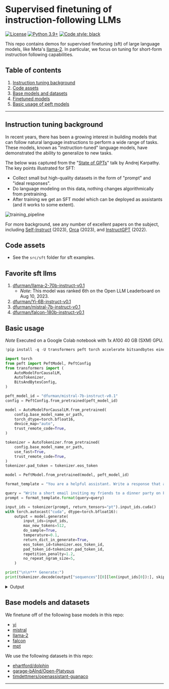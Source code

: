 # Supervised finetuning of instruction-following LLMs

[![License](https://img.shields.io/badge/License-Apache_2.0-green.svg)](https://github.com/daniel-furman/Polyglot-or-Not/blob/main/LICENSE) 
[![Python 3.9+](https://img.shields.io/badge/python-3.9+-blue.svg)](https://www.python.org/downloads/release/python-390/) 
[![Code style: black](https://img.shields.io/badge/code%20style-black-000000.svg)](https://github.com/psf/black) 

This repo contains demos for supervised finetuning (sft) of large language models, like Meta's [llama-2](https://huggingface.co/meta-llama/Llama-2-7b-hf). In particular, we focus on tuning for short-form instruction following capabilities.

## Table of contents

1. [Instruction tuning background](https://github.com/daniel-furman/sft-demos#instruction-tuning-background)
2. [Code assets](https://github.com/daniel-furman/sft-demos#code-assets)
3. [Base models and datasets](https://github.com/daniel-furman/sft-demos#base-models-and-datasets)
4. [Finetuned models](https://github.com/daniel-furman/sft-demos#finetuned-models)
5. [Basic usage of peft models](https://github.com/daniel-furman/sft-demos#basic-usage-of-peft-models)

---

## Instruction tuning background

 In recent years, there has been a growing interest in building models that can follow natural language instructions to perform a wide range of tasks. These models, known as "instruction-tuned" language models, have demonstrated the ability to generalize to new tasks.
 
 The below was captured from the "[State of GPTs](https://www.youtube.com/watch?v=bZQun8Y4L2A)" talk by Andrej Karpathy. The key points illustrated for SFT:

* Collect small but high-quality datasets in the form of "prompt" and "ideal responses". 
* Do language modeling on this data, nothing changes algorithmically from pretraining. 
* After training we get an SFT model which can be deployed as assistants (and it works to some extent).

![training_pipeline](https://raw.githubusercontent.com/daniel-furman/sft-demos/main/assets/assistant_training_pipeline.png)

For more background, see any number of excellent papers on the subject, including [Self-Instruct](https://arxiv.org/pdf/2212.10560.pdf) (2023), [Orca](https://arxiv.org/pdf/2306.02707.pdf) (2023), and [InstructGPT](https://arxiv.org/pdf/2203.02155.pdf) (2022). 

## Code assets

* See the `src/sft` folder for sft examples.

## Favorite sft llms

1. [dfurman/llama-2-70b-instruct-v0.1](https://huggingface.co/dfurman/llama-2-70b-dolphin-v0.1)
    *  *Note*: This model was ranked 6th on the Open LLM Leaderboard on Aug 10, 2023.
2. [dfurman/Yi-6B-instruct-v0.1](https://huggingface.co/dfurman/Yi-6B-instruct-v0.1) 
3. [dfurman/mistral-7b-instruct-v0.1](https://huggingface.co/dfurman/mistral-7b-instruct-v0.1) 
4. [dfurman/falcon-180b-instruct-v0.1](https://huggingface.co/dfurman/falcon-180b-instruct-v0.1) 


## Basic usage

*Note* Executed on a Google Colab notebook with 1x A100 40 GB (SXM) GPU. 

```python
!pip install -q -U transformers peft torch accelerate bitsandbytes einops sentencepiece

import torch
from peft import PeftModel, PeftConfig
from transformers import (
    AutoModelForCausalLM,
    AutoTokenizer,
    BitsAndBytesConfig,
)
```

```python
peft_model_id = "dfurman/mistral-7b-instruct-v0.1"
config = PeftConfig.from_pretrained(peft_model_id)

model = AutoModelForCausalLM.from_pretrained(
    config.base_model_name_or_path,
    torch_dtype=torch.bfloat16,
    device_map="auto",
    trust_remote_code=True,
)

tokenizer = AutoTokenizer.from_pretrained(
    config.base_model_name_or_path,
    use_fast=True, 
    trust_remote_code=True,
)
tokenizer.pad_token = tokenizer.eos_token

model = PeftModel.from_pretrained(model, peft_model_id)

format_template = "You are a helpful assistant. Write a response that appropriately completes the request. {query}\n"
```

```python
query = "Write a short email inviting my friends to a dinner party on Friday. Respond succinctly."
prompt = format_template.format(query=query)

input_ids = tokenizer(prompt, return_tensors="pt").input_ids.cuda()
with torch.autocast("cuda", dtype=torch.bfloat16):
    output = model.generate(
        input_ids=input_ids,
        max_new_tokens=512,
        do_sample=True,
        temperature=0.1,
        return_dict_in_generate=True,
        eos_token_id=tokenizer.eos_token_id,
        pad_token_id=tokenizer.pad_token_id,
        repetition_penalty=1.2,
        no_repeat_ngram_size=5,
    )

print("\n\n*** Generate:")
print(tokenizer.decode(output["sequences"][0][len(input_ids[0]):], skip_special_tokens=True))
```

<details>

<summary>Output</summary>

**Prompt**: Write a short email inviting my friends to a dinner party on Friday. Respond succinctly.

**Generation**: The invitation should be brief and to-the-point, so it's best to use simple language and avoid unnecessary details or long explanations. Here is an example of a concise invitation:

Dear Friends,

I hope you can join me for a fun evening at my place this Friday! We'll have delicious food, great conversation, and maybe even some games if we feel like it. Please RSVP by Wednesday night so I know who will be there. 

Looking forward to seeing you all soon!

Best regards,
Your Name

This message clearly communicates the essential information about the event while maintaining a friendly tone. It also includes a specific date (Friday) and timeframe (evening), as well as a clear call to action (RSVP). The closing line adds a personal touch and expresses excitement for the gathering. Overall, this invitation strikes a good balance between being informative and engaging without overwhelming the reader with too much text.

Remember, when writing emails, always keep in mind your audience and their preferences. If they prefer more detailed information or additional context, adjust accordingly. However, try not to make the invitation overly complicated or lengthy – simplicity often makes for a better experience. Happy emailing!

</details>

## Base models and datasets

We finetune off of the following base models in this repo:

* [yi](https://huggingface.co/01-ai)
* [mistral](https://huggingface.co/mistralai/Mistral-7B-v0.1)
* [llama-2](https://huggingface.co/meta-llama/Llama-2-70b-hf)
* [falcon](https://huggingface.co/tiiuae/falcon-180B)
* [mpt](https://huggingface.co/mosaicml/mpt-7b)

We use the following datasets in this repo:

* [ehartford/dolphin](https://huggingface.co/datasets/ehartford/dolphin)
* [garage-bAInd/Open-Platypus](https://huggingface.co/datasets/garage-bAInd/Open-Platypus)
* [timdettmers/openassistant-guanaco](https://huggingface.co/datasets/timdettmers/openassistant-guanaco)

---

